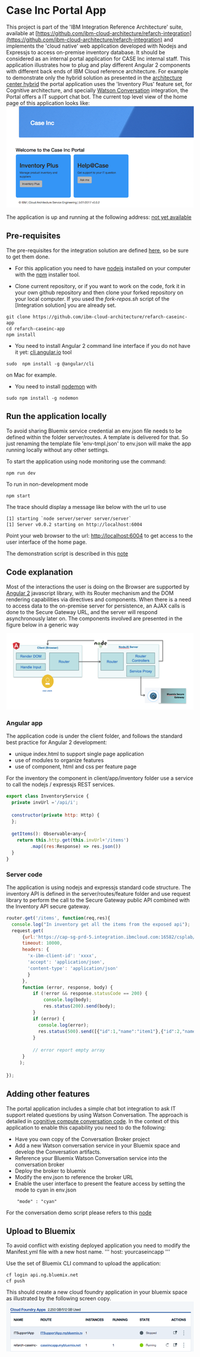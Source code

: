 # Case Inc Portal App
This project is part of the 'IBM Integration Reference Architecture' suite, available at [https://github.com/ibm-cloud-architecture/refarch-integration](https://github.com/ibm-cloud-architecture/refarch-integration) and implements the 'cloud native' web application developed with Nodejs and Expressjs to access on-premise inventory database. It should be considered as an internal portal application for CASE Inc internal staff. This application illustrates how to plug and play different Angular 2 components with different back ends of IBM Cloud reference architecture.
For example to demonstrate only the hybrid solution as presented in the [architecture center hybrid](https://www.ibm.com/devops/method/content/architecture/hybridArchitecture) the portal application uses the 'Inventory Plus' feature set, for Cognitive architecture, and specially [Watson Conversation](https://www.ibm.com/devops/method/content/architecture/cognitiveConversationDomain2#1_1) integration, the Portal offers a IT support chat bot.
The current top level view of the home page of this application looks like:
![home page](docs/homepage.png)  

The application is up and running at the following address: [not yet available]()

## Pre-requisites
The pre-requisites for the integration solution are defined [here](https://github.com/ibm-cloud-architecture/refarch-integration#prerequisites), so be sure to get them done.
* For this application you need to have [nodejs](https://nodejs.org/en/) installed on your computer with the [npm](https://www.npmjs.com/) installer tool.

* Clone current repository, or if you want to work on the code, fork it in your own github repository and then clone your forked repository on your local computer. If you used the *fork-repos.sh* script of the [Integration solution] you are already set.

```
git clone https://github.com/ibm-cloud-architecture/refarch-caseinc-app
cd refarch-caseinc-app
npm install
```
* You need to install Angular 2 command line interface if you do not have it yet: [cli.angular.io](http://cli.angular.io) tool

 ```
 sudo  npm install -g @angular/cli
 ```
 on Mac for example.
* You need to install [nodemon](https://nodemon.io/) with
```
sudo npm install -g nodemon
```

## Run the application locally
To avoid sharing Bluemix service credential an env.json file needs to be defined within the folder server/routes. A template is delivered for that. So just renaming the template file 'env-tmpl.json' to env.json will make the app running locally without any other settings.

To start the application using node monitoring use the command:
```
npm run dev
```
To run in non-development mode
```
npm start
```

The trace should display a message like below with the url to use
```
[1] starting `node server/server server/server`
[1] Server v0.0.2 starting on http://localhost:6004
```

Point your web browser to the url: [http://localhost:6004](http://localhost:6004) to get access to the user interface of the home page.

The demonstration script is described in this [note](docs/demoflow.md)

## Code explanation
Most of the interactions the user is doing on the Browser are supported by [Angular 2](http://angular.io) javascript library, with its Router mechanism and the DOM rendering capabilities via directives and components. When there is a need to access data to the on-premise server for persistence, an AJAX calls is done to the Secure Gateway URL, and  the server will respond asynchronously later on. The components involved are presented in the figure below in a generic way

![Angular 2 App](docs/ang-node-comp.png)

### Angular app
The application code is under the client folder, and follows the standard best practice for Angular 2 development:
* unique index.html to support single page application
* use of modules to organize features
* use of component, html and css per feature page

For the inventory the component in client/app/inventory folder use a service to call the nodejs / expressjs REST services.
```javascript
export class InventoryService {
  private invUrl ='/api/i';

  constructor(private http: Http) {
  };

  getItems(): Observable<any>{
    return this.http.get(this.invUrl+'/items')
         .map((res:Response) => res.json())
  }
}
```

### Server code
The application is using nodejs and expressjs standard code structure. The inventory API is defined in the server/routes/feature folder and use request library to perform the call to the Secure Gateway public API combined with the Inventory API secure gateway.

```javascript
router.get('/items', function(req,res){
  console.log("In inventory get all the items from the exposed api");
  request.get(
      {url:'https://cap-sg-prd-5.integration.ibmcloud.com:16582/csplab/sb/sample-inventory-api/items',
      timeout: 10000,
      headers: {
        'x-ibm-client-id': 'xxxx',
        'accept': 'application/json',
        'content-type': 'application/json'
        }
      },
      function (error, response, body) {
          if (!error && response.statusCode == 200) {
              console.log(body);
              res.status(200).send(body);
          }
          if (error) {
            console.log(error);
            res.status(500).send([{"id":1,"name":"item1"},{"id":2,"name":"item2"}]);
          }

          // error report empty array
      }
     );

});

```

## Adding other features
The portal application includes a simple chat bot integration to ask IT support related questions by using Watson Conversation. The approach is detailed in [cognitive compute conversation code](https://github.com/ibm-cloud-architecture/refarch-cognitive-conversation-broker). In the context of this application to enable this capability you need to do the following:
* Have you own copy of the Conversation Broker project
* Add a new Watson conversation service in your Bluemix space and develop the Conversation artifacts.
* Reference your Bluemix Watson Conversation service into the conversation broker
* Deploy the broker to bluemix
* Modify the env.json to reference the broker URL
* Enable the user interface to present the feature access by setting the mode to cyan in env.json
```
    "mode" : "cyan"
```
For the conversation demo script please refers to this [node](https://github.com/ibm-cloud-architecture/refarch-cognitive-conversation-broker/blob/master/doc/demoflow.md)

## Upload to Bluemix
To avoid conflict with existing deployed application you need to modify the Manifest.yml file with a new host name.
'''
  host: yourcaseincapp
'''

Use the set of Bluemix CLI command to upload the application:
```
cf login api.ng.bluemix.net
cf push
```

This should create a new cloud foundry application in your bluemix space as illustrated by the following screen copy.  
![Deployed App](docs/cf-app.png)

